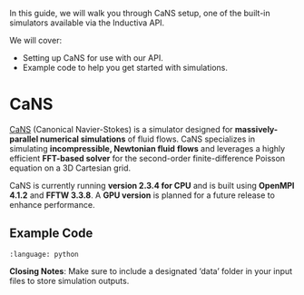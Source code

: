 In this guide, we will walk you through CaNS setup, one of the 
built-in simulators available via the Inductiva API.

We will cover:

- Setting up CaNS for use with our API.
- Example code to help you get started with simulations.

# CaNS

[CaNS](https://github.com/CaNS-World/CaNS) (Canonical Navier-Stokes) is a
simulator designed for **massively-parallel numerical simulations** of fluid 
flows. CaNS specializes in simulating **incompressible, Newtonian fluid** 
**flows** and leverages a highly efficient **FFT-based solver** for the 
second-order finite-difference Poisson equation on a 3D Cartesian grid.


CaNS is currently running **version 2.3.4 for CPU** and is built using **OpenMPI 4.1.2**
and **FFTW 3.3.8**. A **GPU version** is planned for a future release to 
enhance performance.

## Example Code

```{literalinclude} ../../examples/cans/cans.py
:language: python
```

**Closing Notes**: Make sure to include a designated ‘data’ folder in 
your input files to store simulation outputs.